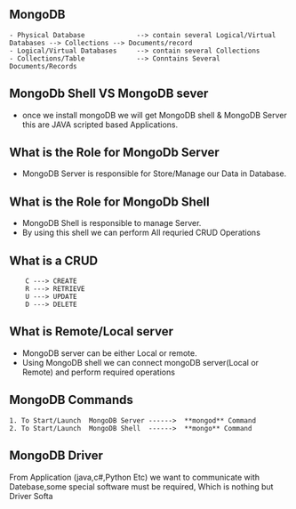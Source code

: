 ## MongoDB

```t
- Physical Database             --> contain several Logical/Virtual Databases --> Collections --> Documents/record 
- Logical/Virtual Databases     --> contain several Collections
- Collections/Table             --> Conntains Several Documents/Records
```
## MongoDb Shell VS MongoDB sever
- once we install mongoDB we will get  MongoDB shell & MongoDB Server this are JAVA scripted based Applications.

## What is the Role for MongoDb Server
- MongoDB Server is responsible for Store/Manage our Data in Database.

## What is the Role for MongoDb Shell
- MongoDB Shell is responsible to manage Server. 
- By using  this shell  we can perform All requried CRUD Operations 
## What is a CRUD
```t
    C ---> CREATE
    R ---> RETRIEVE
    U ---> UPDATE
    D ---> DELETE
```
## What is Remote/Local server
- MongoDB server can be either Local or remote.
- Using MongoDB shell we can connect mongoDB server(Local or Remote) and perform required operations 

## MongoDB Commands
```t
1. To Start/Launch  MongoDB Server ------>  **mongod** Command
2. To Start/Launch  MongoDB Shell  ------>  **mongo** Command
```
## MongoDB Driver

From Application (java,c#,Python Etc) we want to communicate with Datebase,some special software must be required, Which is nothing but Driver Softa